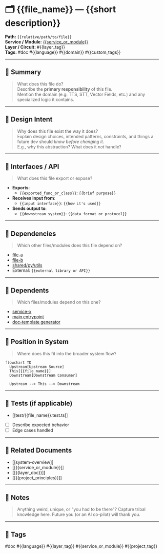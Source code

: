 # 🗂️ {{file_name}} — {{short description}}

**Path:** `{{relative/path/to/file}}`  
**Service / Module:** [{{service_or_module}}]({{service_or_module}})  
**Layer / Circuit:** #{{layer_tag}}  
**Tags:** #doc #{{language}} #{{domain}} #{{custom_tags}}

---

## 📄 Summary

> What does this file do?  
Describe the **primary responsibility** of this file.  
Mention the domain (e.g. TTS, STT, Vector Fields, etc.) and any specialized logic it contains.

---

## 🧠 Design Intent

> Why does this file exist the way it does?  
Explain design choices, intended patterns, constraints, and things a future dev should *know before changing it*.  
E.g., why this abstraction? What does it *not* handle?

---

## 🧩 Interfaces / API

> What does this file export or expose?

- **Exports**:
  - `{{exported_func_or_class}}`: `{{brief purpose}}`
- **Receives input from**:
  - `{{input interface}}`: `{{how it's used}}`
- **Sends output to**:
  - `{{downstream system}}`: `{{data format or protocol}}`

---

## 🔗 Dependencies

> Which other files/modules does this file depend on?

- [file-a](file-a)
- [file-b](file-b)
- [shared/py/utils](shared/py/utils)
- External: `{{external library or API}}`

---

## 📎 Dependents

> Which files/modules depend on this one?

- [service-x](service-x)
- [main entrypoint](main%20entrypoint)
- [doc-template generator](doc-template%20generator)

---

## 🧭 Position in System

> Where does this fit into the broader system flow?

```mermaid
flowchart TD
  Upstream[Upstream Source]
  This[{{file_name}}]
  Downstream[Downstream Consumer]

  Upstream --> This --> Downstream
````

---

## 🧪 Tests (if applicable)

* \[\[test/{{file\_name}}.test.ts]]
* [ ] Describe expected behavior
* [ ] Edge cases handled

---

## 🧱 Related Documents

* \[\[system-overview]]
* \[\[{{service\_or\_module}}]]
* \[\[{{layer\_doc}}]]
* \[\[{{project\_principles}}]]

---

## 📌 Notes

> Anything weird, unique, or "you had to be there"?
> Capture tribal knowledge here.
> Future you (or an AI co-pilot) will thank you.

---

## 🔖 Tags

\#doc #{{language}} #{{layer\_tag}} #{{service\_or\_module}} #{{project\_tag}}

